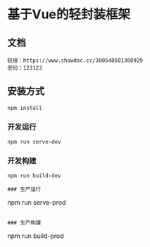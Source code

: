 # 基于Vue的轻封装框架

## 文档
```
链接：https://www.showdoc.cc/300548601360929
密码：123123
```

## 安装方式
```
npm install
```

### 开发运行
```
npm run serve-dev
```

### 开发构建
```
npm run build-dev

### 生产运行
```
npm run serve-prod
```

### 生产构建
```
npm run build-prod
```
